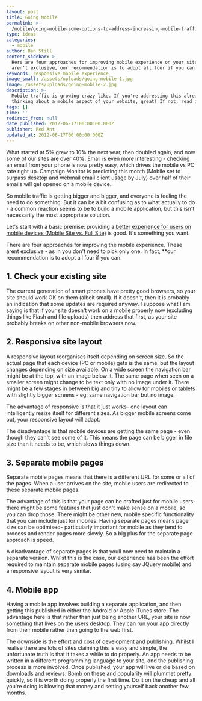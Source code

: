 ```yaml
---
layout: post
title: Going Mobile
permalink: >-
  /mobile/going-mobile-some-options-to-address-increasing-mobile-traffic-to-your-site/
type: ideas
categories:
  - mobile
author: Ben Still
content_sidebar: >
  Here are four approaches for improving mobile experience on your site. These
  aren't exclusive, our recommendation is to adopt all four if you can.
keywords: responsive mobile experience
image_small: /assets/uploads/going-mobile-1.jpg
image: /assets/uploads/going-mobile-2.jpg
description: >-
  Mobile traffic is growing crazy like. If you're addressing this already by
  thinking about a mobile aspect of your website, great! If not, read on…
tags: []
time: ''
redirect_from: null
date_published: 2012-06-17T00:00:00.000Z
publisher: Red Ant
updated_at: 2012-06-17T00:00:00.000Z
---
```


What started at 5% grew to 10% the next year, then doubled again, and now some of our sites are over 40%. Email is even more interesting - checking an email from your phone is now pretty easy, which drives the mobile vs PC rate right up. Campaign Monitor is predicting this month (Mobile set to surpass desktop and webmail email client usage by July) over half of their emails will get opened on a mobile device.

So mobile traffic is getting bigger and bigger, and everyone is feeling the need to do something. But it can be a bit confusing as to what actually to do - a common reaction seems to be to build a mobile application, but this isn't necessarily the most appropriate solution.

Let's start with a basic premise: providing a [better experience for users on mobile devices (Mobile Site vs. Full Site)](http://www.useit.com/alertbox/mobile-vs-full-sites.html) is good. It's something you want.

There are four approaches for improving the mobile experience. These arent exclusive - as in you don't need to pick only one. In fact, \*\*our recommendation is to adopt all four if you can.

## 1. Check your existing site

The current generation of smart phones have pretty good browsers, so your site should work OK on them (albeit small). If it doesn't, then it is probably an indication that some updates are required anyway. I suppose what I am saying is that if your site doesn't work on a mobile properly now (excluding things like Flash and file uploads) then address that first, as your site probably breaks on other non-mobile browsers now.

## 2. Responsive site layout

A responsive layout reorganises itself depending on screen size. So the actual page that each device (PC or mobile) gets is the same, but the layout changes depending on size available. On a wide screen the navigation bar might be at the top, with an image below it. The same page when seen on a smaller screen might change to be text only with no image under it. There might be a few stages in between big and tiny to allow for mobiles or tablets with slightly bigger screens - eg: same navigation bar but no image.

The advantage of responsive is that it just works- one layout can intelligently resize itself for different sizes. As bigger mobile screens come out, your responsive layout will adapt.

The disadvantage is that mobile devices are getting the same page - even though they can't see some of it. This means the page can be bigger in file size than it needs to be, which slows things down.

## 3. Separate mobile pages

Separate mobile pages means that there is a different URL for some or all of the pages. When a user arrives on the site, mobile users are redirected to these separate mobile pages.

The advantage of this is that your page can be crafted just for mobile users- there might be some features that just don't make sense on a mobile, so you can drop those. There might be other new, mobile specific functionality that you can include just for mobiles. Having separate pages means page size can be optimised- particularly important for mobile as they tend to process and render pages more slowly. So a big plus for the separate page approach is speed.

A disadvantage of separate pages is that youll now need to maintain a separate version. Whilst this is the case, our experience has been the effort required to maintain separate mobile pages (using say JQuery mobile) and a responsive layout is very similar.

## 4. Mobile app

Having a mobile app involves building a separate application, and then getting this published in either the Android or Apple iTunes store. The advantage here is that rather than just being another URL, your site is now something that lives on the users desktop. They can run your app directly from their mobile rather than going to the web first.

The downside is the effort and cost of development and publishing. Whilst I realise there are lots of sites claiming this is easy and simple, the unfortunate truth is that it takes a while to do properly. An app needs to be written in a different programming language to your site, and the publishing process is more involved. Once published, your app will live or die based on downloads and reviews. Bomb on these and popularity will plummet pretty quickly, so it is worth doing properly the first time. Do it on the cheap and all you're doing is blowing that money and setting yourself back another few months.
